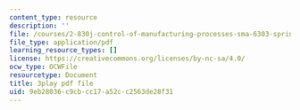 ```yaml
---
content_type: resource
description: ''
file: /courses/2-830j-control-of-manufacturing-processes-sma-6303-spring-2008/9eb28036c9cbcc17a52cc2563de28f31_MeFCYYCATw0.pdf
file_type: application/pdf
learning_resource_types: []
license: https://creativecommons.org/licenses/by-nc-sa/4.0/
ocw_type: OCWFile
resourcetype: Document
title: 3play pdf file
uid: 9eb28036-c9cb-cc17-a52c-c2563de28f31
---
```

